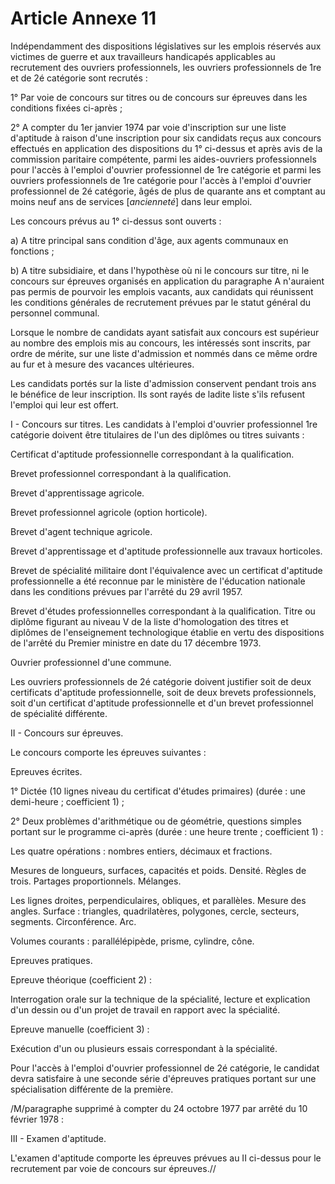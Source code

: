 # Article Annexe 11

Indépendamment des dispositions législatives sur les emplois réservés aux victimes de guerre et aux travailleurs handicapés applicables au recrutement des ouvriers professionnels, les ouvriers professionnels de 1re et de 2é catégorie sont recrutés :

1° Par voie de concours sur titres ou de concours sur épreuves dans les conditions fixées ci-après ;

2° A compter du 1er janvier 1974 par voie d'inscription sur une liste d'aptitude à raison d'une inscription pour six candidats reçus aux concours effectués en application des dispositions du 1° ci-dessus et après avis de la commission paritaire compétente, parmi les aides-ouvriers professionnels pour l'accès à l'emploi d'ouvrier professionnel de 1re catégorie et parmi les ouvriers professionnels de 1re catégorie pour l'accès à l'emploi d'ouvrier professionnel de 2é catégorie, âgés de plus de quarante ans et comptant au moins neuf ans de services [*ancienneté*] dans leur emploi.

Les concours prévus au 1° ci-dessus sont ouverts :

a) A titre principal sans condition d'âge, aux agents communaux en fonctions ;

b) A titre subsidiaire, et dans l'hypothèse où ni le concours sur titre, ni le concours sur épreuves organisés en application du paragraphe A n'auraient pas permis de pourvoir les emplois vacants, aux candidats qui réunissent les conditions générales de recrutement prévues par le statut général du personnel communal.

Lorsque le nombre de candidats ayant satisfait aux concours est supérieur au nombre des emplois mis au concours, les intéressés sont inscrits, par ordre de mérite, sur une liste d'admission et nommés dans ce même ordre au fur et à mesure des vacances ultérieures.

Les candidats portés sur la liste d'admission conservent pendant trois ans le bénéfice de leur inscription. Ils sont rayés de ladite liste s'ils refusent l'emploi qui leur est offert.

I - Concours sur titres.    Les candidats à l'emploi d'ouvrier professionnel 1re catégorie doivent être titulaires de l'un des diplômes ou titres suivants :

Certificat d'aptitude professionnelle correspondant à la qualification.

Brevet professionnel correspondant à la qualification.

Brevet d'apprentissage agricole.

Brevet professionnel agricole (option horticole).

Brevet d'agent technique agricole.

Brevet d'apprentissage et d'aptitude professionnelle aux travaux horticoles.

Brevet de spécialité militaire dont l'équivalence avec un certificat d'aptitude professionnelle a été reconnue par le ministère de l'éducation nationale dans les conditions prévues par l'arrêté du 29 avril 1957.

Brevet d'études professionnelles correspondant à la qualification.    Titre ou diplôme figurant au niveau V de la liste d'homologation des titres et diplômes de l'enseignement technologique établie en vertu des dispositions de l'arrêté du Premier ministre en date du 17 décembre 1973.

Ouvrier professionnel d'une commune.

Les ouvriers professionnels de 2é catégorie doivent justifier soit de deux certificats d'aptitude professionnelle, soit de deux brevets professionnels, soit d'un certificat d'aptitude professionnelle et d'un brevet professionnel de spécialité différente.

II - Concours sur épreuves.

Le concours comporte les épreuves suivantes :

Epreuves écrites.

1° Dictée (10 lignes niveau du certificat d'études primaires) (durée : une demi-heure ; coefficient 1) ;

2° Deux problèmes d'arithmétique ou de géométrie, questions simples portant sur le programme ci-après (durée : une heure trente ; coefficient 1) :

Les quatre opérations : nombres entiers, décimaux et fractions.

Mesures de longueurs, surfaces, capacités et poids. Densité. Règles de trois. Partages proportionnels. Mélanges.

Les lignes droites, perpendiculaires, obliques, et parallèles. Mesure des angles. Surface : triangles, quadrilatères, polygones, cercle, secteurs, segments. Circonférence. Arc.

Volumes courants : parallélépipède, prisme, cylindre, cône.

Epreuves pratiques.

Epreuve théorique (coefficient 2) :

Interrogation orale sur la technique de la spécialité, lecture et explication d'un dessin ou d'un projet de travail en rapport avec la spécialité.

Epreuve manuelle (coefficient 3) :

Exécution d'un ou plusieurs essais correspondant à la spécialité.

Pour l'accès à l'emploi d'ouvrier professionnel de 2é catégorie, le candidat devra satisfaire à une seconde série d'épreuves pratiques portant sur une spécialisation différente de la première.

/M/paragraphe supprimé à compter du 24 octobre 1977 par arrêté du 10 février 1978 :

III - Examen d'aptitude.

L'examen d'aptitude comporte les épreuves prévues au II ci-dessus pour le recrutement par voie de concours sur épreuves.//
